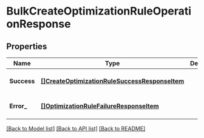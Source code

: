 # BulkCreateOptimizationRuleOperationResponse

## Properties
Name | Type | Description | Notes
------------ | ------------- | ------------- | -------------
**Success** | [**[]CreateOptimizationRuleSuccessResponseItem**](CreateOptimizationRuleSuccessResponseItem.md) |  | [optional] [default to null]
**Error_** | [**[]OptimizationRuleFailureResponseItem**](OptimizationRuleFailureResponseItem.md) |  | [optional] [default to null]

[[Back to Model list]](../README.md#documentation-for-models) [[Back to API list]](../README.md#documentation-for-api-endpoints) [[Back to README]](../README.md)

